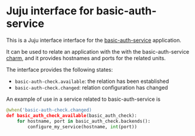 # Juju interface for basic-auth-service

This is a Juju interface interface for
the [basic-auth-service](https://github.com/CanonicalLtd/basic-auth-service)
application.

It can be used to relate an application with the with the
basic-auth-service
[charm](https://github.com/CanonicalLtd/basic-auth-service-charm), and it
provides hostnames and ports for the related units.

The interface provides the following states:

- `basic-auth-check.available`: the relation has been established
- `basic-auth-check.changed`: relation configuration has changed

An example of use in a service related to basic-auth-service is

```python
@when('basic-auth-check.changed)
def basic_auth_check_available(basic_auth_check):
    for hostname, port in basic_auth_check.backends():
        configure_my_service(hostname, int(port))
```
